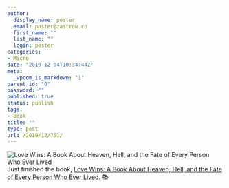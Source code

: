 ```yaml
---
author:
  display_name: poster
  email: poster@zastrow.co
  first_name: ""
  last_name: ""
  login: poster
categories:
- Micro
date: "2019-12-04T10:34:44Z"
meta:
  _wpcom_is_markdown: "1"
parent_id: "0"
password: ""
published: true
status: publish
tags:
- Book
title: ""
type: post
url: /2019/12/751/
---
```

<p><img src="/assets/2019/12/11014938._SX50_.jpg" alt="Love Wins: A Book About Heaven, Hell, and the Fate of Every Person Who Ever Lived" /> Just finished the book, <a href="https://www.goodreads.com/review/show/3072406155?utm_medium=api&amp;utm_source=rss">Love Wins: A Book About Heaven, Hell, and the Fate of Every Person Who Ever Lived</a>. 📚</p>
